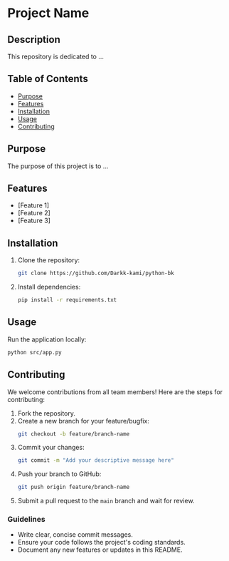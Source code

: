 # Project Name

## Description
This repository is dedicated to ...

## Table of Contents
- [Purpose](#purpose)
- [Features](#features)
- [Installation](#installation)
- [Usage](#usage)
- [Contributing](#contributing)

## Purpose
The purpose of this project is to ...

## Features
- [Feature 1]
- [Feature 2]
- [Feature 3]

## Installation
1. Clone the repository:
    ```bash
    git clone https://github.com/Darkk-kami/python-bk
    ```
2. Install dependencies:
    ```bash
    pip install -r requirements.txt
    ```

## Usage
Run the application locally:
```bash
python src/app.py
```

## Contributing
We welcome contributions from all team members! Here are the steps for contributing:

1. Fork the repository.
2. Create a new branch for your feature/bugfix:
    ```bash
    git checkout -b feature/branch-name
    ```
3. Commit your changes:
    ```bash
    git commit -m "Add your descriptive message here"
    ```
4. Push your branch to GitHub:
    ```bash
    git push origin feature/branch-name
    ```
5. Submit a pull request to the `main` branch and wait for review.

### Guidelines
- Write clear, concise commit messages.
- Ensure your code follows the project's coding standards.
- Document any new features or updates in this README.
